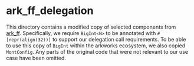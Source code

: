 # ark_ff_delegation
This directory contains a modified copy of selected components from [ark_ff](https://github.com/arkworks-rs/algebra/tree/master/ff). Specifically, we require `BigInt<N>` to be annotated with `#[repr(align(32))]` to support our delegation call requirements. To be able to use this copy of `BigInt` within the arkworks ecosystem, we also copied `MontConfig`. Any parts of the original code that were not relevant to our use case have been omitted.
